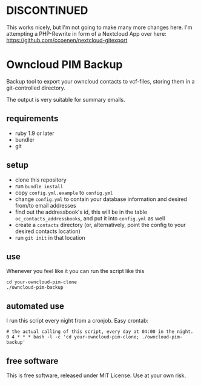 # DISCONTINUED

This works nicely, but I'm not going to make many more changes here. I'm attempting a PHP-Rewrite in form of a Nextcloud App over here: https://github.com/ccoenen/nextcloud-gitexport

# Owncloud PIM Backup

Backup tool to export your owncloud contacts to vcf-files, storing them in a git-controlled directory.

The output is very suitable for summary emails.

## requirements

* ruby 1.9 or later
* bundler
* git

## setup

* clone this repository
* run `bundle install`
* copy `config.yml.example` to `config.yml`
* change `config.yml` to contain your database information and desired from/to email addresses
* find out the addressbook's id, this will be in the table `oc_contacts_addressbooks`, and put it into `config.yml` as well
* create a `contacts` directory (or, alternatively, point the config to your desired contacts location)
* run `git init` in that location

## use

Whenever you feel like it you can run the script like this

    cd your-owncloud-pim-clone
    ./owncloud-pim-backup

## automated use

I run this script every night from a cronjob. Easy crontab:

    # the actual calling of this script, every day at 04:00 in the night.
    0 4 * * * bash -l -c 'cd your-owncloud-pim-clone; ./owncloud-pim-backup'

## free software

This is free software, released under MIT License. Use at your own risk.
